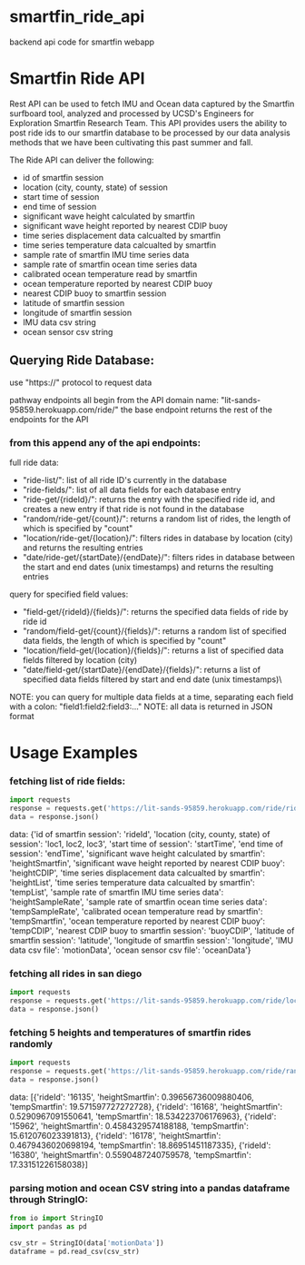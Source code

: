 # smartfin_ride_api
backend api code for smartfin webapp

# Smartfin Ride API

Rest API can be used to fetch IMU and Ocean data captured by the Smartfin surfboard tool, analyzed and processed by UCSD's Engineers for Exploration Smartfin Research Team. This API provides users the ability to post ride ids to our smartfin database to be processed by our data analysis methods that we have been cultivating this past summer and fall. 

The Ride API can deliver the following: 
* id of smartfin session
* location (city, county, state) of session
* start time of session
* end time of session
* significant wave height calculated by smartfin
* significant wave height reported by nearest CDIP buoy
* time series displacement data calcualted by smartfin
* time series temperature data calcualted by smartfin
* sample rate of smartfin IMU time series data
* sample rate of smartfin ocean time series  data
* calibrated ocean temperature read by smartfin
* ocean temperature reported by nearest CDIP buoy
* nearest CDIP buoy to smartfin session
* latitude of smartfin session
* longitude of smartfin session
* IMU data csv string
* ocean sensor csv string

## Querying Ride Database:
use "https://" protocol to request data

pathway endpoints all begin from the API domain name: "lit-sands-95859.herokuapp.com/ride/"
the base endpoint returns the rest of the endpoints for the API

### from this append any of the api endpoints:
full ride data:
* "ride-list/": list of all ride ID's currently in the database
* "ride-fields/": list of all data fields for each database entry
* "ride-get/{rideId}/": returns the entry with the specified ride id, and creates a new entry if that ride is not found in the database
* "random/ride-get/{count}/": returns a random list of rides, the length of which is specified by "count"
* "location/ride-get/{location}/": filters rides in database by location (city) and returns the resulting entries
* "date/ride-get/{startDate}/{endDate}/": filters rides in database between the start and end dates (unix timestamps) and returns the resulting entries

query for specified field values:
* "field-get/{rideId}/{fields}/": returns the specified data fields of ride by ride id
* "random/field-get/{count}/{fields}/": returns a random list of specified data fields, the length of which is specified by "count" 
* "location/field-get/{location}/{fields}/": returns a list of specified data fields filtered by location (city)
* "date/field-get/{startDate}/{endDate}/{fields}/": returns a list of specified data fields filtered by start and end date (unix timestamps)\

NOTE: you can query for multiple data fields at a time, separating each field with a colon: "field1:field2:field3:..."
NOTE: all data is returned in JSON format


# Usage Examples
### fetching list of ride fields:

```python
import requests
response = requests.get('https://lit-sands-95859.herokuapp.com/ride/ride-fields/')
data = response.json()
```

data: 
{'id of smartfin session': 'rideId',
 'location (city, county, state) of session': 'loc1, loc2, loc3',
 'start time of session': 'startTime',
 'end time of session': 'endTime',
 'significant wave height calculated by smartfin': 'heightSmartfin',
 'significant wave height reported by nearest CDIP buoy': 'heightCDIP',
 'time series displacement data calcualted by smartfin': 'heightList',
 'time series temperature data calcualted by smartfin': 'tempList',
 'sample rate of smartfin IMU time series data': 'heightSampleRate',
 'sample rate of smartfin ocean time series  data': 'tempSampleRate',
 'calibrated ocean temperature read by smartfin': 'tempSmartfin',
 'ocean temperature reported by nearest CDIP buoy': 'tempCDIP',
 'nearest CDIP buoy to smartfin session': 'buoyCDIP',
 'latitude of smartfin session': 'latitude',
 'longitude of smartfin session': 'longitude',
 'IMU data csv file': 'motionData',
 'ocean sensor csv file': 'oceanData'}

### fetching all rides in san diego
```python
import requests
response = requests.get('https://lit-sands-95859.herokuapp.com/ride/location/ride-get/{location}/')
data = response.json()
```

### fetching 5 heights and temperatures of smartfin rides randomly
```python
import requests
response = requests.get('https://lit-sands-95859.herokuapp.com/ride/random/field-get/5/heightSmartfin:tempSmartfin/')
data = response.json()
```
data: 
[{'rideId': '16135',
  'heightSmartfin': 0.39656736009880406,
  'tempSmartfin': 19.571597727272728},
 {'rideId': '16168',
  'heightSmartfin': 0.5290967091550641,
  'tempSmartfin': 18.534223706176963},
 {'rideId': '15962',
  'heightSmartfin': 0.4584329574188188,
  'tempSmartfin': 15.612076023391813},
 {'rideId': '16178',
  'heightSmartfin': 0.4679436020698194,
  'tempSmartfin': 18.86951451187335},
 {'rideId': '16380',
  'heightSmartfin': 0.5590487240759578,
  'tempSmartfin': 17.33151226158038}]


### parsing motion and ocean CSV string into a pandas dataframe through StringIO:
```python
from io import StringIO
import pandas as pd

csv_str = StringIO(data['motionData'])
dataframe = pd.read_csv(csv_str)
```
